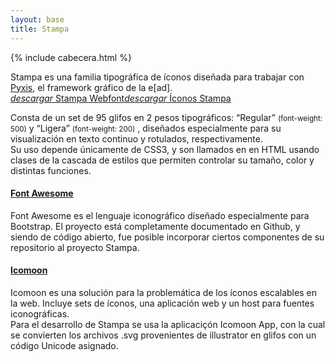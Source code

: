 ```yaml
---
layout: base
title: Stampa
---
```

{% include cabecera.html %}
<div class='content'>

<div class="xl gris-oscuro centrado">Stampa es una familia tipográfica de íconos diseñada para trabajar con <a href='http://www.github.com/eadpucv/pyxis'>Pyxis</a>, el framework gráfico de la e[ad].</div>

<div class='centrado'>
<a class='btn' href='{{ site.baseurl}}/dist/stampa-webfont.zip'><i class='icn icn-light'>descargar</i>  Stampa Webfont</a><a class='btn' href='{{ site.baseurl}}/dist/icons.zip'><i class='icn icn-light'>descargar</i>  Íconos Stampa</a>
</div>

<p>Consta de un set de 95 glifos en 2 pesos tipográficos: &ldquo;Regular&rdquo; <small>(font-weight: 500)</small> y &ldquo;Ligera&rdquo; <small>(font-weight: 200)</small> , diseñados especialmente para su visualización en texto continuo y rotulados, respectivamente. <br>
Su uso depende únicamente de CSS3, y son llamados en en HTML usando clases de la cascada de estilos que permiten controlar su tamaño, color y distintas funciones.</p>

<h4><i class="icn icn-estrella icn-sm"></i>  <a href="http://fontawesome.io/">Font Awesome</a></h4>

<p>
Font Awesome es el lenguaje iconográfico diseñado especialmente para Bootstrap.
El proyecto está completamente documentado en Github, y siendo de código abierto, fue posible incorporar ciertos componentes de su repositorio al proyecto Stampa.
<br>
</p>

<h4><i class="icn icn-estrella icn-sm"></i>  <a href="http://icomoon.io/">Icomoon</a></h4>

<p>
Icomoon es una solución para la problemática de los íconos escalables en la web. Incluye sets de  íconos, una aplicación web y un host para fuentes iconográficas.<br>
Para el desarrollo de Stampa se usa la aplicaciçón Icomoon App, con la cual se convierten los archivos .svg provenientes de illustrator en glifos con un código Unicode asignado.
<br>
</p>
</div>
